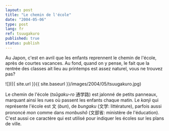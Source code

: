 ```yaml
---
layout: post
title: "Le chemin de l'école"
date: "2004-05-06"
type: post
lang: fr
ref: tsuugakuro
published: true
status: publish
---
```




Au Japon, c'est en avril que les enfants reprennent le chemin de l'école, après de courtes vacances. Au fond, quand on y pense, le fait que la rentrée des classes ait lieu au printemps est assez naturel, vous ne trouvez pas?

![]({{ site.url }}{{ site.baseurl }}/images/2004/05/tsuugakuro.jpg)

Le chemin de l'école (_tsûgaku-ro_ 通学路) est jalonné de petits panneaux, marquant ainsi les rues où passent les enfants chaque matin. Le _kanji_ qui représente l'école est 文 (_bun_), de _bungaku_ (文学: littérature), parfois aussi prononcé _mon_ comme dans _monbushô_ (文部省: ministère de l'éducation). C'est aussi ce caractère qui est utilisé pour indiquer les écoles sur les plans de ville.


